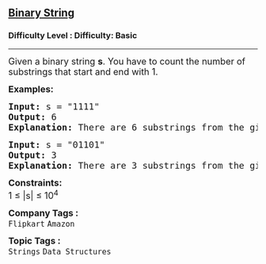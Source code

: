 <h2><a href="https://www.geeksforgeeks.org/problems/binary-string-1587115620/1?page=1&category=Strings&difficulty=Basic&sortBy=submissions">Binary String</a></h2><h3>Difficulty Level : Difficulty: Basic</h3><hr><div class="problems_problem_content__Xm_eO"><p><span style="font-size: 18px;">Given a binary string <strong>s</strong>. You have to count the number of substrings that start and end with 1.</span></p>
<p><span style="font-size: 18px;"><strong>Examples:</strong></span></p>
<pre><span style="font-size: 18px;"><strong>Input: </strong>s = "1111"
<strong>Output: </strong>6<strong>
Explanation: </strong>There are 6 substrings from the given string. They are "11", "11", "11", "111", "111", "1111".</span></pre>
<pre><span style="font-size: 18px;"><strong>Input: </strong>s = "01101"
<strong>Output: </strong>3<strong>
Explanation: </strong>There are 3 substrings from the given string. They are "11", "101", "1101".</span></pre>
<p><span style="font-size: 18px;"><strong>Constraints:</strong><br>1 ≤ |s| ≤ 10<sup>4</sup></span></p></div><p><span style=font-size:18px><strong>Company Tags : </strong><br><code>Flipkart</code>&nbsp;<code>Amazon</code>&nbsp;<br><p><span style=font-size:18px><strong>Topic Tags : </strong><br><code>Strings</code>&nbsp;<code>Data Structures</code>&nbsp;
